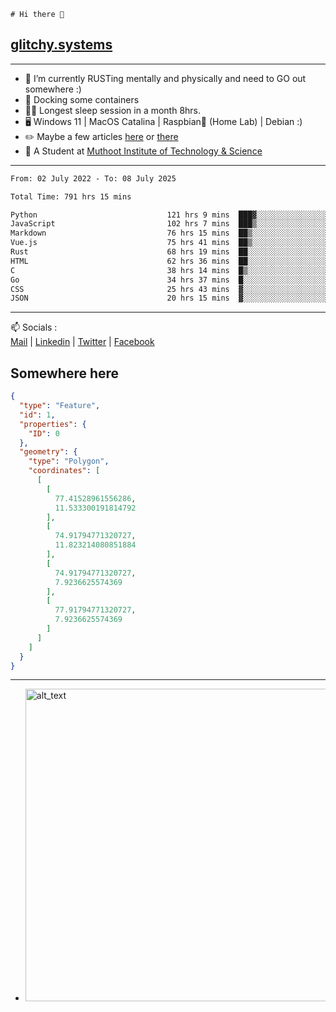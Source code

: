 ```
# Hi there 👋
```
## [glitchy.systems](https://glitchy.systems)
---

- 🌱 I’m currently RUSTing mentally and physically and need to GO out somewhere :)
- 🐋 Docking some containers
- 😶‍🌫️ Longest sleep session in a month 8hrs.
- 🖥️ Windows 11 | MacOS Catalina | Raspbian🥧 (Home Lab) | Debian :)
- ✏️ Maybe a few articles [here](https://medium.com/@advaithnarayanan8) or [there](https://medium.com/@advaithnarayanan8)
- 📑 A Student at [Muthoot Institute of Technology & Science](https://mgmits.ac.in/)



---

<!--START_SECTION:waka-->

```txt
From: 02 July 2022 - To: 08 July 2025

Total Time: 791 hrs 15 mins

Python                             121 hrs 9 mins  ███▓░░░░░░░░░░░░░░░░░░░░░   15.31 %
JavaScript                         102 hrs 7 mins  ███▒░░░░░░░░░░░░░░░░░░░░░   12.91 %
Markdown                           76 hrs 15 mins  ██▒░░░░░░░░░░░░░░░░░░░░░░   09.64 %
Vue.js                             75 hrs 41 mins  ██▒░░░░░░░░░░░░░░░░░░░░░░   09.57 %
Rust                               68 hrs 19 mins  ██░░░░░░░░░░░░░░░░░░░░░░░   08.64 %
HTML                               62 hrs 36 mins  ██░░░░░░░░░░░░░░░░░░░░░░░   07.91 %
C                                  38 hrs 14 mins  █▒░░░░░░░░░░░░░░░░░░░░░░░   04.83 %
Go                                 34 hrs 37 mins  █░░░░░░░░░░░░░░░░░░░░░░░░   04.38 %
CSS                                25 hrs 43 mins  ▓░░░░░░░░░░░░░░░░░░░░░░░░   03.25 %
JSON                               20 hrs 15 mins  ▓░░░░░░░░░░░░░░░░░░░░░░░░   02.56 %
```

<!--END_SECTION:waka-->

---

📫 Socials :<br>
[Mail](mailto:advaith@glitchy.systems) | [Linkedin](https://www.linkedin.com/in/advaith-narayanan-a72152214/) | [Twitter](https://twitter.com/advaithnarayan) | [Facebook](https://screenmessage.com/qinq)

## Somewhere here

```geojson
{
  "type": "Feature",
  "id": 1,
  "properties": {
    "ID": 0
  },
  "geometry": {
    "type": "Polygon",
    "coordinates": [
      [
        [
          77.41528961556286,
          11.533300191814792
        ],
        [
          74.91794771320727,
          11.823214080851884
        ],
        [
          74.91794771320727,
          7.9236625574369
        ],
        [
          77.91794771320727,
          7.9236625574369
        ]
      ]
    ]
  }
}
```


--- 
- [<img alt="alt_text" width="500px" src="https://valid.x86.fr/cache/banner/xv24bv-6.png" />](https://valid.x86.fr/xv24bv)


